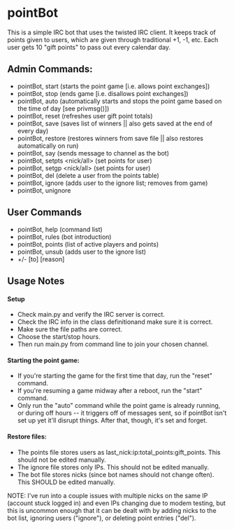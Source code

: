 # pointBot
This is a simple IRC bot that uses the twisted IRC client. It keeps track of points given to users, which are given
through traditional +1, -1, etc. Each user gets 10 "gift points" to pass out every calendar day.

## Admin Commands:
- pointBot, start (starts the point game [i.e. allows point exchanges])
- pointBot, stop (ends game [i.e. disallows point exchanges])
- pointBot, auto (automatically starts and stops the point game based on the time of day [see privmsg()])
- pointBot, reset (refreshes user gift point totals)
- pointBot, save (saves list of winners || also gets saved at the end of every day)
- pointBot, restore (restores winners from save file || also restores automatically on run)
- pointBot, say <msg> (sends message to channel as the bot)
- pointBot, setpts <nick/all> <points> (set points for user)
- pointBot, setgp <nick/all> <points> (set points for user)
- pointBot, del <nick> (delete a user from the points table)
- pointBot, ignore <nick> (adds user to the ignore list; removes from game)
- pointBot, unignore <nick>
		 
 ## User Commands
- pointBot, help (command list)
- pointBot, rules (bot introduction)
- pointBot, points (list of active players and points)
- pointBot, unsub (adds user to the ignore list)
- +/-<pts> [to] <nick> [reason]
		 
## Usage Notes
#### Setup
- Check main.py and verify the IRC server is correct.
- Check the IRC info in the class definitionand make sure it is correct.
- Make sure the file paths are correct.
- Choose the start/stop hours.
- Then run main.py from command line to join your chosen channel.
		   
#### Starting the point game:
- If you're starting the game for the first time that day, run the "reset" command. 
- If you're resuming a game midway after a reboot, run the "start" command. 
- Only run the "auto" command while the point game is already running, or during off hours -- it triggers off of messages sent, so if pointBot isn't set up yet it'll disrupt things. After that, though, it's set and forget.
	
#### Restore files:
- The points file stores users as last_nick:ip:total_points:gift_points. This should not be edited manually.
- The ignore file stores only IPs. This should not be edited manually.
- The bot file stores nicks (since bot names should not change often). This SHOULD be edited manually.

NOTE: I've run into a couple issues with multiple nicks on the same IP (account stuck logged in) and even IPs changing due to modem testing, but this is uncommon enough that it can be dealt with by adding nicks to the bot list, ignoring users ("ignore"), or deleting point entries ("del").
